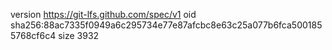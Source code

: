 version https://git-lfs.github.com/spec/v1
oid sha256:88ac7335f0949a6c295734e77e87afcbc8e63c25a077b6fca5001855768cf6c4
size 3932
